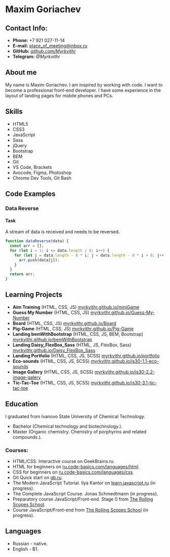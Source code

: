 # Maxim Goriachev

## Contact Info:

- **Phone:** +7 921 027-11-14
- **E-mail:** <place_of_meeting@inbox.ru>
- **GitHub:** [_github.com/Myrkvithr_](https://github.com/Myrkvithr)
- **Telegram:** _@Myrkvithr_
## About me

My name is Maxim Goriachev.
I am inspired by working with code. I want to become a professional front-end developer.
I have some experience in the layout of landing pages for mobile phones and PCs.
## Skills

- HTML5
- CSS3
- JavaScript
- Sass
- jQuery
- Bootstrap
- BEM
- Git
- VS Code, Brackets
- Avocode, Figma, Photoshop
- Chrome Dev Tools, Git Bash

## Code Examples

### Data Reverse

#### Task

A stream of data is received and needs to be reversed.

```js
function dataReverse(data) {
  const arr = [];
  for (let i = 1; i <= data.length / 8; i++) {
    for (let j = data.length - 8 * i; j < data.length - 8 * i + 8; j++) {
      arr.push(data[j]);
    }
  }
  return arr;
}
```

## Learning Projects

- **Aim Training** (HTML, CSS, JS) [myrkvithr.github.io/miniGame](https://myrkvithr.github.io/miniGame/)
- **Guess My Number** (HTML, CSS, JS) [myrkvithr.github.io/Guess-My-Number](https://myrkvithr.github.io/Guess-My-Number/)
- **Board** (HTML, CSS, JS) [myrkvithr.github.io/Board](https://myrkvithr.github.io/Board/)
- **Pig-Game** (HTML, CSS, JS) [myrkvithr.github.io/Pig-Game](https://myrkvithr.github.io/Pig-Game/)
- **Landing bemWithBootstrap** (HTML, CSS, JS, BEM, Bootstrap) [myrkvithr.github.io/bemWithBootstrap](https://myrkvithr.github.io/bemWithBootstrap/)
- **Landing Daisy_FlexBox_Sass** (HTML, JS, FlexBox, Sass) [myrkvithr.github.io/Daisy_FlexBox_Sass](https://myrkvithr.github.io/Daisy_FlexBox_Sass/)
- **Landing Portfolio** (HTML, CSS, JS, SCSS) [myrkvithr.github.io/portfolio](https://myrkvithr.github.io/portfolio/)
- **Eco-sounds** (HTML, CSS, JS, SCSS) [myrkvithr.github.io/js30-1.1-eco-sounds](https://myrkvithr.github.io/js30-1.1-eco-sounds/)
- **Image Gallery** (HTML, CSS, JS, SCSS) [myrkvithr.github.io/js30-2.2-image-galery](https://myrkvithr.github.io/js30-2.2-image-galery/)
- **Tic-Tac-Toe** (HTML, CSS, JS, SCSS) [myrkvithr.github.io/js30-3.1-tic-tac-toe](https://myrkvithr.github.io/js30-3.1-tic-tac-toe/)

## Education

I graduated from Ivanovo State University of Chemical Technology.

- Bachelor (Chemical technology and biotechnology.).
- Master (Organic chemistry. Chemistry of porphyrins and
  related compounds.).

### Courses:

- HTML/CSS. Interactive course on GeekBrains.ru.
- HTML for beginners on [ru.code-basics.com/languages/html](https://ru.code-basics.com/languages/html/).
- CSS for beginners on [ru.code-basics.com/languages/css](https://ru.code-basics.com/languages/css/).
- Git Quick start on [gb.ru](https://gb.ru/).
- The Modern JavaScript Tutorial. Ilya Kantor on [learn.javascript.ru](https://learn.javascript.ru/) (in progress).
- The Complete JavaScript Course. Jonas Schmedtmann (in progress).
- Preparatory course JavaScript/Front-end. Stage 0 from [The Rolling Scopes School](https://rs.school/).
- Course JavaScript/Front-end from [The Rolling Scopes School](https://rs.school/) (in progress).

## Languages

- Russian - native.
- English - B1.

